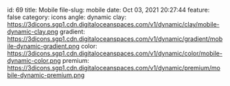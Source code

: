 id: 69
title: Mobile 
file-slug: mobile
date: Oct 03, 2021 20:27:44
feature: false
category: icons
angle: dynamic
clay: https://3dicons.sgp1.cdn.digitaloceanspaces.com/v1/dynamic/clay/mobile-dynamic-clay.png
gradient: https://3dicons.sgp1.cdn.digitaloceanspaces.com/v1/dynamic/gradient/mobile-dynamic-gradient.png
color: https://3dicons.sgp1.cdn.digitaloceanspaces.com/v1/dynamic/color/mobile-dynamic-color.png
premium: https://3dicons.sgp1.cdn.digitaloceanspaces.com/v1/dynamic/premium/mobile-dynamic-premium.png
